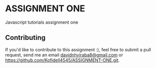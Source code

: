 # ASSIGNMENT ONE
 Javascript tutorials assignment one 

## Contributing
If you'd like to contribute to this assignment :), feel free to submit a pull request, send me an email davidnhyiraba8@gmail.com or https://github.com/Kofidell4545/ASSIGNMENT-ONE.git.
